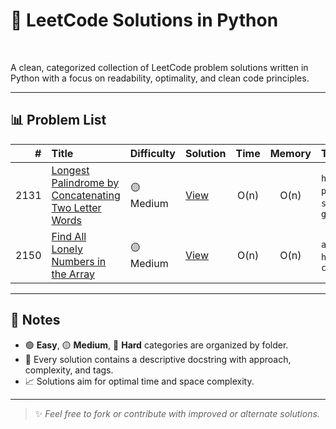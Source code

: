 # 🧠 LeetCode Solutions in Python
<p>
  <img src="https://img.shields.io/badge/-Python-3776AB?style=for-the-badge&logo=python&logoColor=white"  alt=""/>
  <img src="https://img.shields.io/badge/-LeetCode-FFA116?style=for-the-badge&logo=LeetCode&logoColor=black"  alt=""/>
  <img src="https://img.shields.io/badge/-Algorithms-0E7FC0?style=for-the-badge"  alt=""/>
  <img src="https://img.shields.io/badge/-Clean%20Code-3DDC84?style=for-the-badge"  alt=""/>
  <img src="https://img.shields.io/badge/-DSA%20Practice-007ACC?style=for-the-badge"  alt=""/>
</p>

A clean, categorized collection of LeetCode problem solutions written in Python with a focus on readability, optimality, and clean code principles.

---

## 📊 Problem List

<!-- PROBLEM_TABLE_START -->
| # | Title | Difficulty | Solution | Time | Memory | Tags |
|--:|:------|:-----------|:---------|:-----:|:------:|:-----|
| 2131 | [Longest Palindrome by Concatenating Two Letter Words](https://leetcode.com/problems/longest-palindrome-by-concatenating-two-letter-words/) | 🟡 Medium | [View](Medium/2131-longest-palindrome.py) | O(n) | O(n) | `hashmap`, `palindrome`, `string`, `greedy` |
| 2150 | [Find All Lonely Numbers in the Array](https://leetcode.com/problems/find-all-lonely-numbers-in-the-array/) | 🟡 Medium | [View](Medium/2150-lonely-numbers.py) | O(n) | O(n) | `arrays`, `hash table`, `counting` |
<!-- PROBLEM_TABLE_END -->

---

## 📌 Notes

- 🟢 **Easy**, 🟡 **Medium**, 🔴 **Hard** categories are organized by folder.
- 📄 Every solution contains a descriptive docstring with approach, complexity, and tags.
- 📈 Solutions aim for optimal time and space complexity.

---

> ✨ *Feel free to fork or contribute with improved or alternate solutions.*
